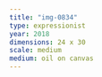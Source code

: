 ```yaml
---
title: "img-0834"
type: expressionist
year: 2018
dimensions: 24 x 30
scale: medium
medium: oil on canvas
---
```

